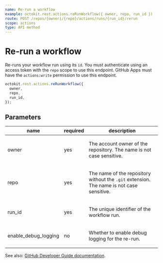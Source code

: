 ```yaml
---
name: Re-run a workflow
example: octokit.rest.actions.reRunWorkflow({ owner, repo, run_id })
route: POST /repos/{owner}/{repo}/actions/runs/{run_id}/rerun
scope: actions
type: API method
---
```


# Re-run a workflow

Re-runs your workflow run using its `id`. You must authenticate using an access token with the `repo` scope to use this endpoint. GitHub Apps must have the `actions:write` permission to use this endpoint.

```js
octokit.rest.actions.reRunWorkflow({
  owner,
  repo,
  run_id,
});
```

## Parameters

<table>
  <thead>
    <tr>
      <th>name</th>
      <th>required</th>
      <th>description</th>
    </tr>
  </thead>
  <tbody>
    <tr><td>owner</td><td>yes</td><td>

The account owner of the repository. The name is not case sensitive.

</td></tr>
<tr><td>repo</td><td>yes</td><td>

The name of the repository without the `.git` extension. The name is not case sensitive.

</td></tr>
<tr><td>run_id</td><td>yes</td><td>

The unique identifier of the workflow run.

</td></tr>
<tr><td>enable_debug_logging</td><td>no</td><td>

Whether to enable debug logging for the re-run.

</td></tr>
  </tbody>
</table>

See also: [GitHub Developer Guide documentation](https://docs.github.com/rest/actions/workflow-runs#re-run-a-workflow).
